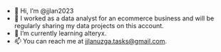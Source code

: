 - 👋 Hi, I’m @jjlan2023
- 👀 I worked as a data analyst for an ecommerce business and will be regularly sharing my data projects on this account.
- 🌱 I’m currently learning alteryx.
- 📫 You can reach me at jjlanuzga.tasks@gmail.com.
